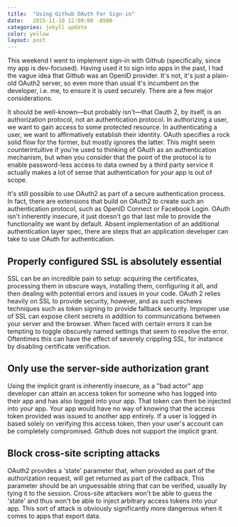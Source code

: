 ```yaml
---
title:  "Using Github OAuth For Sign-in"
date:   2015-11-10 12:00:00 -0500
categories: jekyll update
color: yellow
layout: post
---
```

This weekend I went to implement sign-in with Github (specifically, since my app is dev-focused). Having used it to sign into apps in the past, I had the vague idea that Github was an OpenID provider. It's not, it's just a plain-old OAuth2 server, so even more than usual it's incumbent on the developer, i.e. me, to ensure it is used securely. There are a few major considerations.

It should be well-known—but probably isn't—that Oauth 2, by itself, is an authorization protocol, not an authentication protocol. In authorizing a user, we want to gain access to some protected resource. In authenticating a user, we want to affirmatively establish their identity. OAuth specifies a rock solid flow for the former, but mostly ignores the latter. This might seem counterintuitive if you're used to thinking of OAuth as an authentication mechanism, but when you consider that the point of the protocol is to enable password-less access to data owned by a third party service it actually makes a lot of sense that authentication for *your* app is out of scope.

It's still possible to use OAuth2 as part of a secure authentication process. In fact, there are extensions that build on OAuth2 to create such an authentication protocol, such as OpenID Connect or Facebook Login. OAuth isn't inherently insecure, it just doesn't go that last mile to provide the functionality we want by default. Absent implementation of an additional authentication layer spec, there are steps that an application developer can take to use OAuth for authentication.

## Properly configured SSL is absolutely essential

SSL can be an incredible pain to setup: acquiring the certificates, processing them in obscure ways, installing them, configuring it all, and then dealing with potential errors and issues in your code. OAuth 2 relies heavily on SSL to provide security, however, and as such eschews techniques such as token signing to provide fallback security. Improper use of SSL can expose client secrets in addition to communications between your server and the browser. When faced with certain errors it can be tempting to toggle obscurely named settings that seem to resolve the error. Oftentimes this can have the effect of severely crippling SSL, for instance by disabling certificate verification.

## Only use the server-side authorization grant

Using the implicit grant is inherently insecure, as a "bad actor" app developer can attain an access token for someone who has logged into their app and has also logged into your app. That token can then be injected into your app. Your app would have no way of knowing that the access token provided was issued to another app entirely. If a user is logged in based solely on verifying this access token, then your user's account can be completely compromised. Github does not support the implicit grant.

## Block cross-site scripting attacks

OAuth2 provides a 'state' parameter that, when provided as part of the authorization request, will get returned as part of the callback. This parameter should be an unguessable string that can be verified, usually by tying it to the session. Cross-site attackers won't be able to guess the 'state' and thus won't be able to inject arbitrary access tokens into your app. This sort of attack is obviously significantly more dangerous when it comes to apps that export data.